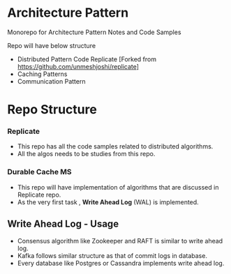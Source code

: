 # Architecture Pattern
Monorepo for Architecture Pattern Notes and Code Samples 

Repo will have below structure 

- Distributed Pattern Code Replicate [Forked from https://github.com/unmeshjoshi/replicate]
- Caching Patterns
- Communication Pattern

# Repo Structure 

### Replicate 
 - This repo has all the code samples related to distributed algorithms. 
 - All the algos needs to be studies from this repo. 

### Durable Cache MS
 - This repo will have implementation of algorithms that are discussed in Replicate repo.
 - As the very first task , **Write Ahead Log** (WAL) is implemented.  


## Write Ahead Log  - Usage 
 - Consensus algorithm like Zookeeper and RAFT is similar to write ahead log. 
 - Kafka follows similar structure as that of commit logs in database.
 - Every database like Postgres or Cassandra implements write ahead log. 
